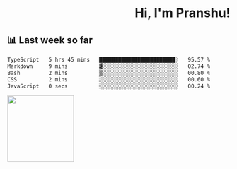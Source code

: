 <div align="right" >
   
   <H1>Hi, I'm Pranshu!</H1>

</div>

## 📊 Last week so far
<!--START_SECTION:waka-->

```txt
TypeScript   5 hrs 45 mins   ████████████████████████░   95.57 %
Markdown     9 mins          ▓░░░░░░░░░░░░░░░░░░░░░░░░   02.74 %
Bash         2 mins          ▒░░░░░░░░░░░░░░░░░░░░░░░░   00.80 %
CSS          2 mins          ░░░░░░░░░░░░░░░░░░░░░░░░░   00.60 %
JavaScript   0 secs          ░░░░░░░░░░░░░░░░░░░░░░░░░   00.24 %
```

<!--END_SECTION:waka-->


<img align="left" width="150" src="https://user-images.githubusercontent.com/70943732/209951571-93b7afe5-f523-4683-b725-5d94b287e94e.png">

